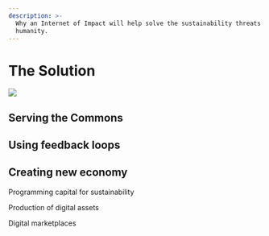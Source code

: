 ```yaml
---
description: >-
  Why an Internet of Impact will help solve the sustainability threats facing
  humanity.
---
```


# The Solution

![](../../../.gitbook/assets/programmable-capital-black-text.png)

##

## Serving the Commons

###

## Using feedback loops



## Creating new economy

Programming capital for sustainability

Production of digital assets

Digital marketplaces
